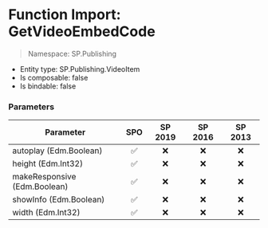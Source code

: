 # Function Import: GetVideoEmbedCode

> Namespace: SP.Publishing

- Entity type: SP.Publishing.VideoItem
- Is composable: false
- Is bindable: false

### Parameters

Parameter | SPO | SP 2019 | SP 2016 | SP 2013
----------|:---:|:-------:|:-------:|:-------:
autoplay (Edm.Boolean) | ✅ | ❌ | ❌ | ❌
height (Edm.Int32) | ✅ | ❌ | ❌ | ❌
makeResponsive (Edm.Boolean) | ✅ | ❌ | ❌ | ❌
showInfo (Edm.Boolean) | ✅ | ❌ | ❌ | ❌
width (Edm.Int32) | ✅ | ❌ | ❌ | ❌